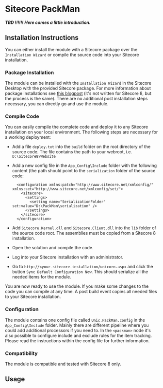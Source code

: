 # Sitecore PackMan
***TBD !!!!!! Here comes a little introduction.***

## Installation Instructions
You can either install the module with a Sitecore package over the `Installation Wizard` or compile the source code into your Sitecore installation.

### Package Installation
The module can be installed with the `Installation Wizard` in the Sitecore Desktop with the provided Sitecore package. For more information about package installations see [this blogpost](http://sitecoreguild.blogspot.ch/2013/03/quickstart-installing-sitecore-packages.html) (it's not written for Sitecore 8, but the process is the same). There are no additional post installation steps necessary, you can directly go and use the module.

### Compile Code
You can easily compile the complete code and deploy it to any Sitecore installation on your local environment. The following steps are necessary for a working deployment:

- Add a file `deploy.txt` into the `build` folder on the root directory of the source code. The file contains the path to your webroot, i.e. `D:\Sitecore8\Website`
- Add a new config file in the `App_Config\Include` folder with the following content (the path should point to the `serialization` folder of the source code:

		<configuration xmlns:patch="http://www.sitecore.net/xmlconfig/" xmlns:set="http://www.sitecore.net/xmlconfig/set/">
		  <sitecore>
		    <settings>
		      <setting name="SerializationFolder" set:value="D:\PackMan\serialization" />
		    </settings>
		  </sitecore>
		</configuration>

- Add `Sitecore.Kernel.dll` and `Sitecore.Client.dll` into the `lib` folder of the source code root. The assemblies must be copied from a Sitecore 8 installation.
- Open the solution and compile the code.
- Log into your Sitecore installation with an administrator.
- Go to `http://<your-sitecore-installation/unicorn.aspx` and click the button `Sync Default Configuration Now`. This should serialize all the needed items for the module.

You are now ready to use the module. If you make some changes to the code you can compile at any time. A post build event copies all needed files to your Sitecore installation. 

### Configuration
The module contains one config file called `Unic.PackMan.config` in the `App_Config\Include` folder. Mainly there are different pipeline where you could add additional processors if you need to. In the `<packman>` node it's also possible to configure include and exclude rules for the item tracking. Please read the instructions within the config file for further information.

### Compatibility
The module is compatible and tested with Sitecore 8 only.

## Usage
